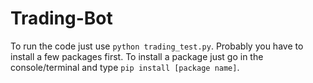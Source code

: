 # Trading-Bot

To run the code just use ```python trading_test.py```. Probably you have to install a few packages first. To install a package just go in the console/terminal and type ```pip install [package name]```.
